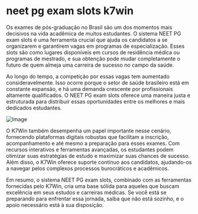# neet pg exam slots k7win

Os exames de pós-graduação no Brasil são um dos momentos mais decisivos na vida acadêmica de muitos estudantes. O sistema NEET PG exam slots é uma ferramenta crucial que ajuda os candidatos a se organizarem e garantirem vagas em programas de especialização. Esses slots são como lugares disponíveis em cursos de residência médica ou programas de mestrado, e sua obtenção pode mudar completamente o futuro de quem almeja uma carreira de sucesso no campo da saúde.

Ao longo do tempo, a competição por essas vagas tem aumentado consideravelmente. Isso ocorre porque o setor de saúde brasileiro está em constante expansão, e há uma demanda crescente por profissionais altamente qualificados. O NEET PG exam slots oferece uma maneira justa e estruturada para distribuir essas oportunidades entre os melhores e mais dedicados estudantes.

![Image](https://github.com/user-attachments/assets/b9de9dee-b60e-46a0-9e49-3c6ca594ed6f)

O K7Win também desempenha um papel importante nesse cenário, fornecendo plataformas digitais robustas que facilitam a inscrição, acompanhamento e até mesmo a preparação para esses exames. Com recursos interativos e ferramentas avançadas, os estudantes podem otimizar suas estratégias de estudo e maximizar suas chances de sucesso. Além disso, o K7Win oferece suporte contínuo aos candidatos, ajudando-os a navegar pelos complexos processos burocráticos e acadêmicos.

Em resumo, o sistema NEET PG exam slots, combinado com as ferramentas fornecidas pelo K7Win, cria uma base sólida para aqueles que buscam excelência em seus estudos e carreiras médicas. Se você está se preparando para enfrentar essa jornada, saiba que não está sozinho, e o apoio necessário está à sua disposição.